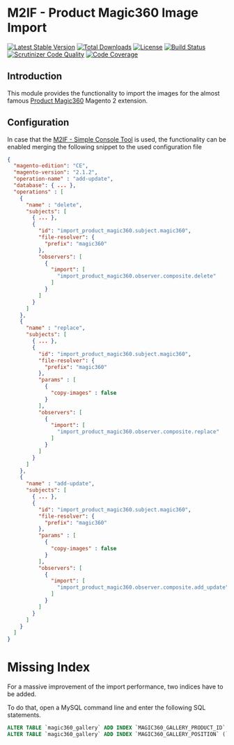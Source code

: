 # M2IF - Product Magic360 Image Import

[![Latest Stable Version](https://img.shields.io/packagist/v/techdivision/import-product-magic360.svg?style=flat-square)](https://packagist.org/packages/techdivision/import-product-magic360) 
 [![Total Downloads](https://img.shields.io/packagist/dt/techdivision/import-product-magic360.svg?style=flat-square)](https://packagist.org/packages/techdivision/import-product-magic360)
 [![License](https://img.shields.io/packagist/l/techdivision/import-product-magic360.svg?style=flat-square)](https://packagist.org/packages/techdivision/import-product-magic360)
 [![Build Status](https://img.shields.io/travis/techdivision/import-product-magic360/master.svg?style=flat-square)](http://travis-ci.org/techdivision/import-product-magic360)
 [![Scrutinizer Code Quality](https://img.shields.io/scrutinizer/g/techdivision/import-product-magic360/master.svg?style=flat-square)](https://scrutinizer-ci.com/g/techdivision/import-product-magic360/?branch=master) [![Code Coverage](https://img.shields.io/scrutinizer/coverage/g/techdivision/import-product-magic360/master.svg?style=flat-square)](https://scrutinizer-ci.com/g/techdivision/import-product-magic360/?branch=master)

## Introduction

This module provides the functionality to import the images for the almost famous 
[Product Magic360](https://www.magictoolbox.com/magic360/) Magento 2 extension.

## Configuration

In case that the [M2IF - Simple Console Tool](https://github.com/techdivision/import-cli-simple) 
is used, the functionality can be enabled merging the following snippet to the used configuration 
file

```json
{
  "magento-edition": "CE",
  "magento-version": "2.1.2",
  "operation-name" : "add-update",
  "database": { ... },
  "operations" : [
    {
      "name" : "delete",
      "subjects": [
        { ... },
        {
          "id": "import_product_magic360.subject.magic360",
          "file-resolver": {
            "prefix": "magic360"
          },
          "observers": [
            {
              "import": [
                "import_product_magic360.observer.composite.delete"
              ]
            }
          ]
        }
      ]
    },
    {
      "name" : "replace",
      "subjects": [
        { ... },
        {
          "id": "import_product_magic360.subject.magic360",
          "file-resolver": {
            "prefix": "magic360"
          },
          "params" : [
            {
              "copy-images" : false
            }
          ],
          "observers": [
            {
              "import": [
                "import_product_magic360.observer.composite.replace"
              ]
            }
          ]
        }
      ]
    },
    {
      "name" : "add-update",
      "subjects": [
        { ... },
        {
          "id": "import_product_magic360.subject.magic360",
          "file-resolver": {
            "prefix": "magic360"
          },
          "params" : [
            {
              "copy-images" : false
            }
          ],
          "observers": [
            {
              "import": [
                "import_product_magic360.observer.composite.add_update"
              ]
            }
          ]
        }
      ]
    }
  ]
}
```

# Missing Index

For a massive improvement of the import performance, two indices have to be added.

To do that, open a MySQL command line and enter the following SQL statements.

```sql
ALTER TABLE `magic360_gallery` ADD INDEX `MAGIC360_GALLERY_PRODUCT_ID` (`product_id`);
ALTER TABLE `magic360_gallery` ADD INDEX `MAGIC360_GALLERY_POSITION` (`position`);
```